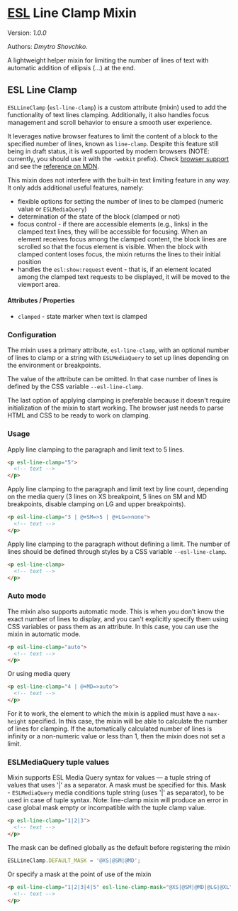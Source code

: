 # [ESL](../../../) Line Clamp Mixin

Version: *1.0.0*

Authors: *Dmytro Shovchko*.

<a name="intro"></a>

A lightweight helper mixin for limiting the number of lines of text with automatic addition of ellipsis (...) at the end.

## ESL Line Clamp

`ESLLineClamp` (`esl-line-clamp`) is a custom attribute (mixin) used to add the functionality of text lines clamping. Additionally, it also handles focus management and scroll behavior to ensure a smooth user experience.

It leverages native browser features to limit the content of a block to the specified number of lines, known as `line-clamp`. Despite this feature still being in draft status, it is well supported by modern browsers (NOTE: currently, you should use it with the `-webkit` prefix). Check [browser support](https://caniuse.com/?search=line-clamp) and see the [reference on MDN](https://developer.mozilla.org/en-US/docs/Web/CSS/line-clamp).

This mixin does not interfere with the built-in text limiting feature in any way. It only adds additional useful features, namely:
 - flexible options for setting the number of lines to be clamped (numeric value or `ESLMediaQuery`)
 - determination of the state of the block (clamped or not)
 - focus control - if there are accessible elements (e.g., links) in the clamped text lines, they will be accessible for focusing. When an element receives focus among the clamped content, the block lines are scrolled so that the focus element is visible. When the block with clamped content loses focus, the mixin returns the lines to their initial position
 - handles the `esl:show:request` event - that is, if an element located among the clamped text requests to be displayed, it will be moved to the viewport area.


#### Attributes / Properties

 - `clamped` - state marker when text is clamped

### Configuration

The mixin uses a primary attribute, `esl-line-clamp`, with an optional number of lines to clamp or a string with `ESLMediaQuery` to set up lines depending on the environment or breakpoints.

The value of the attribute can be omitted. In that case number of lines is defined by the CSS variable `--esl-line-clamp`.

The last option of applying clamping is preferable because it doesn't require initialization of the mixin to start working. The browser just needs to parse HTML and CSS to be ready to work on clamping.

### Usage

Apply line clamping to the paragraph and limit text to 5 lines.
```html
<p esl-line-clamp="5">
  <!-- text -->
</p>
```

Apply line clamping to the paragraph and limit text by line count, depending on the media query (3 lines on XS breakpoint, 5 lines on SM and MD breakpoints, disable clamping on LG and upper breakpoints).
```html
<p esl-line-clamp="3 | @+SM=>5 | @+LG=>none">
  <!-- text -->
</p>
```

Apply line clamping to the paragraph without defining a limit. The number of lines should be defined through styles by a CSS variable `--esl-line-clamp`.
```html
<p esl-line-clamp>
  <!-- text -->
</p>
```

### Auto mode

The mixin also supports automatic mode. This is when you don't know the exact number of lines to display, and you can't explicitly specify them using CSS variables or pass them as an attribute. In this case, you can use the mixin in automatic mode.
```html
<p esl-line-clamp="auto">
  <!-- text -->
</p>
```

Or using media query
```html
<p esl-line-clamp="4 | @+MD=>auto">
  <!-- text -->
</p>
```

For it to work, the element to which the mixin is applied must have a `max-height` specified. In this case, the mixin will be able to calculate the number of lines for clamping. If the automatically calculated number of lines is infinity or a non-numeric value or less than 1, then the mixin does not set a limit.


### ESLMediaQuery tuple values

Mixin supports ESL Media Query syntax for values — a tuple string of values that uses '|' as a separator. A mask must be specified for this. Mask - `ESLMediaQuery` media conditions tuple string (uses '|' as separator), to be used in case of tuple syntax.
Note: line-clamp mixin will produce an error in case global mask empty or incompatible with the tuple clamp value.

```html
<p esl-line-clamp="1|2|3">
  <!-- text -->
</p>
```

The mask can be defined globally as the default before registering the mixin
```ts
ESLLineClamp.DEFAULT_MASK = '@XS|@SM|@MD';
```

Or specify a mask at the point of use of the mixin
```html
<p esl-line-clamp="1|2|3|4|5" esl-line-clamp-mask="@XS|@SM|@MD|@LG|@XL">
  <!-- text -->
</p>
```
